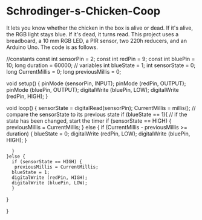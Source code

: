 # Schrodinger-s-Chicken-Coop
It lets you know whether the chicken in the box is alive or dead. If it's alive, the RGB light stays blue. If it's dead, it turns read. 
This project uses a breadboard, a 10 mm RGB LED, a PIR sensor, two 220h reducers, and an Arduino Uno. The code is as follows. 

//constants 
const int sensorPin = 2;
const int redPin = 9;
const int bluePin = 10; 
long duration = 60000; 
// variables
int blueState = 1;
int sensorState = 0; 
long CurrentMillis = 0;
long previousMillis = 0;





void setup() {
 pinMode (sensorPin, INPUT);
 pinMode (redPin, OUTPUT);
 pinMode (bluePin, OUTPUT);
 digitalWrite (bluePin, LOW);
 digitalWrite (redPin, HIGH);
}

void loop() {
  sensorState = digitalRead(sensorPin);
  CurrentMillis = millis(); 
  // compare the sensorState to its previous state
  if (blueState == 1){
    // if the state has been changed, start the timer
    if (sensorState == HIGH) {
      previousMillis = CurrentMillis;
    }
    else { 
      if (CurrentMillis - previousMillis >= duration) { 
        blueState = 0;
        digitalWrite (redPin, LOW);
        digitalWrite (bluePin, HIGH);
      }
      
      }
    }else {
      if (sensorState == HIGH) {
       previousMillis = CurrentMillis;
      blueState = 1;
      digitalWrite (redPin, HIGH);
      digitalWrite (bluePin, LOW);
      }
      
      
  }

}
